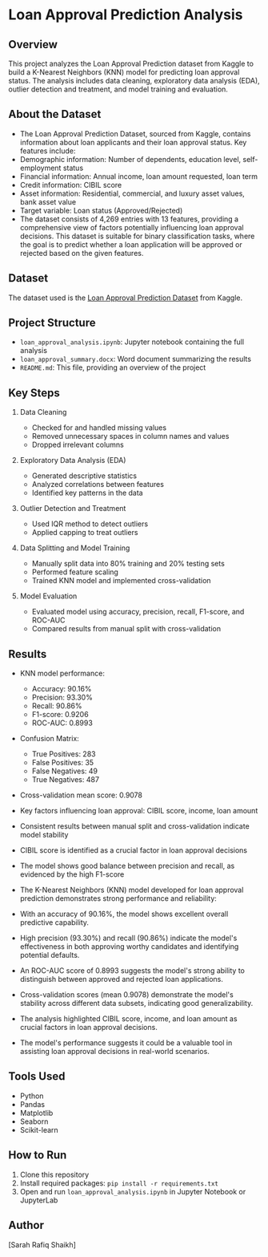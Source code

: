 # Loan Approval Prediction Analysis

## Overview
This project analyzes the Loan Approval Prediction dataset from Kaggle to build a K-Nearest Neighbors (KNN) model for predicting loan approval status. The analysis includes data cleaning, exploratory data analysis (EDA), outlier detection and treatment, and model training and evaluation.

## About the Dataset
  - The Loan Approval Prediction Dataset, sourced from Kaggle, contains information about loan applicants and their loan approval status. Key features include:
  -	Demographic information: Number of dependents, education level, self-employment status
  -	Financial information: Annual income, loan amount requested, loan term
  -	Credit information: CIBIL score
  -	Asset information: Residential, commercial, and luxury asset values, bank asset value
  -	Target variable: Loan status (Approved/Rejected)
  -	The dataset consists of 4,269 entries with 13 features, providing a comprehensive view of factors potentially influencing loan approval decisions. This dataset is suitable for binary classification tasks, where the goal is to predict whether a loan application will be approved or rejected based on the given features.

## Dataset
The dataset used is the [Loan Approval Prediction Dataset](https://www.kaggle.com/datasets/architsharma01/loan-approval-prediction-dataset) from Kaggle.

## Project Structure
  - `loan_approval_analysis.ipynb`: Jupyter notebook containing the full analysis
  - `loan_approval_summary.docx`: Word document summarizing the results
  - `README.md`: This file, providing an overview of the project

## Key Steps
1. Data Cleaning
   - Checked for and handled missing values
   - Removed unnecessary spaces in column names and values
   - Dropped irrelevant columns

2. Exploratory Data Analysis (EDA)
   - Generated descriptive statistics
   - Analyzed correlations between features
   - Identified key patterns in the data

3. Outlier Detection and Treatment
   - Used IQR method to detect outliers
   - Applied capping to treat outliers

4. Data Splitting and Model Training
   - Manually split data into 80% training and 20% testing sets
   - Performed feature scaling
   - Trained KNN model and implemented cross-validation

5. Model Evaluation
   - Evaluated model using accuracy, precision, recall, F1-score, and ROC-AUC
   - Compared results from manual split with cross-validation

## Results
- KNN model performance:
  - Accuracy: 90.16%
  - Precision: 93.30%
  - Recall: 90.86%
  - F1-score: 0.9206
  - ROC-AUC: 0.8993
- Confusion Matrix:
  - True Positives: 283
  - False Positives: 35
  - False Negatives: 49
  - True Negatives: 487
- Cross-validation mean score: 0.9078

- Key factors influencing loan approval: CIBIL score, income, loan amount
-	Consistent results between manual split and cross-validation indicate model stability
-	CIBIL score is identified as a crucial factor in loan approval decisions
-	The model shows good balance between precision and recall, as evidenced by the high F1-score
-	The K-Nearest Neighbors (KNN) model developed for loan approval prediction demonstrates strong performance and reliability:
-	With an accuracy of 90.16%, the model shows excellent overall predictive capability.
-	High precision (93.30%) and recall (90.86%) indicate the model's effectiveness in both approving worthy candidates and identifying potential defaults.
-	An ROC-AUC score of 0.8993 suggests the model's strong ability to distinguish between approved and rejected loan applications.
-	Cross-validation scores (mean 0.9078) demonstrate the model's stability across different data subsets, indicating good generalizability.
-	The analysis highlighted CIBIL score, income, and loan amount as crucial factors in loan approval decisions.
-	The model's performance suggests it could be a valuable tool in assisting loan approval decisions in real-world scenarios.

## Tools Used
- Python
- Pandas
- Matplotlib
- Seaborn
- Scikit-learn

## How to Run
1. Clone this repository
2. Install required packages: `pip install -r requirements.txt`
3. Open and run `loan_approval_analysis.ipynb` in Jupyter Notebook or JupyterLab

## Author
[Sarah Rafiq Shaikh]

